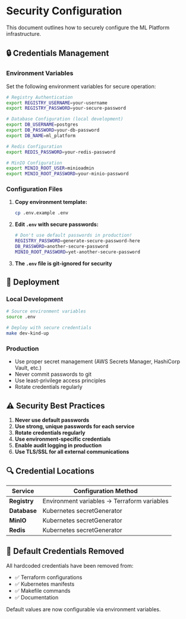 # Security Configuration

This document outlines how to securely configure the ML Platform infrastructure.

## 🔒 **Credentials Management**

### **Environment Variables**

Set the following environment variables for secure operation:

```bash
# Registry Authentication
export REGISTRY_USERNAME=your-username
export REGISTRY_PASSWORD=your-secure-password

# Database Configuration (local development)
export DB_USERNAME=postgres
export DB_PASSWORD=your-db-password
export DB_NAME=ml_platform

# Redis Configuration
export REDIS_PASSWORD=your-redis-password

# MinIO Configuration
export MINIO_ROOT_USER=minioadmin
export MINIO_ROOT_PASSWORD=your-minio-password
```

### **Configuration Files**

1. **Copy environment template:**
   ```bash
   cp .env.example .env
   ```

2. **Edit `.env` with secure passwords:**
   ```bash
   # Don't use default passwords in production!
   REGISTRY_PASSWORD=generate-secure-password-here
   DB_PASSWORD=another-secure-password
   MINIO_ROOT_PASSWORD=yet-another-secure-password
   ```

3. **The `.env` file is git-ignored for security**

## 🚀 **Deployment**

### **Local Development**

```bash
# Source environment variables
source .env

# Deploy with secure credentials
make dev-kind-up
```

### **Production**

- Use proper secret management (AWS Secrets Manager, HashiCorp Vault, etc.)
- Never commit passwords to git
- Use least-privilege access principles
- Rotate credentials regularly

## ⚠️ **Security Best Practices**

1. **Never use default passwords**
2. **Use strong, unique passwords for each service**
3. **Rotate credentials regularly**
4. **Use environment-specific credentials**
5. **Enable audit logging in production**
6. **Use TLS/SSL for all external communications**

## 🔍 **Credential Locations**

| Service      | Configuration Method                        |
|--------------|---------------------------------------------|
| **Registry** | Environment variables → Terraform variables |
| **Database** | Kubernetes secretGenerator                  |
| **MinIO**    | Kubernetes secretGenerator                  |
| **Redis**    | Kubernetes secretGenerator                  |

## 🚨 **Default Credentials Removed**

All hardcoded credentials have been removed from:

- ✅ Terraform configurations
- ✅ Kubernetes manifests
- ✅ Makefile commands
- ✅ Documentation

Default values are now configurable via environment variables.
